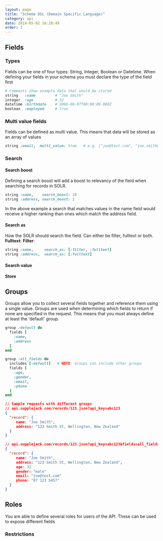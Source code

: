 ```yaml
---
layout: page
title: "Schema DSL (Domain Specific Language)"
category: api
date: 2014-05-02 16:28:49
order: 2
---
```


## Fields
### Types
Fields can be one of four types: String, Integer, Boolean or Datetime. When defining your fields in your schema you must declare the type of the field first

```ruby
# Comments show example data that would be stored
string   :name         # "Joe Smith"
integer  :age          # 32
datetime :birthdate    # 2006-08-07T00:00:00.000Z
boolean  :employed     # true
```

### Multi value fields
Fields can be defined as multi value. This means that data will be stored as an array of values
```ruby
string :email,  multi_value: true   # e.g. ["joe@test.com", "joe.smith@example.com"]
```
### Search
#### Search boost
Defining a search boost will add a boost to relevancy of the field when searching for records in SOLR. 

```ruby
string :name,    search_boost: 10
string :address, search_boost: 2
```

In the above example a search that matches values in the name field would receive a higher ranking than ones which match the address field.

#### Search as
How the SOLR should search the field. Can either be filter, fulltext or both.  
**Fulltext**:
**Filter**:

```ruby
string :name,     search_as: [:filter, :fulltext]
string :address,  search_as: [:fulltext]
```

#### Search value

#### Store

## Groups
Groups allow you to collect several fields together and reference them using a single value. Groups are used when determining which fields to return if none are specified in the request. This means that you must always define at least the 'default' group.

```ruby
group :default do
  fields [
    :name,
    :address
  ]
end

group :all_fields do
  includes [:default]   # NOTE: Groups can include other groups
  fields [
    :age,
    :gender,
    :email,
    :phone
  ]
end
```

```json
// Sample requests with different groups
// api.supplejack.com/records/123.json?api_key=abc123
{
  "record": {
     name: "Joe Smith",
     address: "123 Smith St, Wellington, New Zealand"
  }
}

// api.supplejack.com/records/123.json?api_key=abc123&fields=all_fields
{
  "record": {
     name: "Joe Smith",
     address: "123 Smith St, Wellington, New Zealand",
     age: 32
     gender: "male"
     email: "joe@test.com"
     phone: "07 123 5457"
  }
}
```

## Roles
You are able to define several roles for users of the API. These can be used to expose different fields 
### Restrictions


